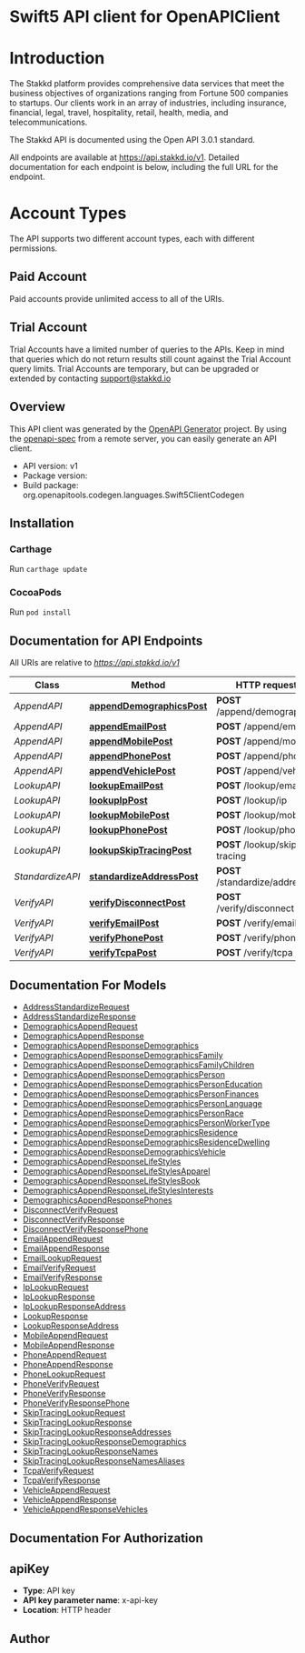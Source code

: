 # Swift5 API client for OpenAPIClient

# Introduction
The Stakkd platform provides comprehensive data services that meet the business
objectives of organizations ranging from Fortune 500 companies to startups.
Our clients work in an array of industries, including insurance, financial, legal, travel, hospitality, retail, health, media, and telecommunications.

The Stakkd API is documented using the Open API 3.0.1 standard.

All endpoints are available at https://api.stakkd.io/v1. Detailed documentation for each endpoint is below, including the full URL for the endpoint.

# Account Types
The API supports two different account types, each with different permissions.

## Paid Account
Paid accounts provide unlimited access to all of the URIs.

## Trial Account
Trial Accounts have a limited number of queries to the APIs. Keep in mind that
queries which do not return results still count against the Trial Account query limits.
Trial Accounts are temporary, but can be upgraded or extended by contacting [support@stakkd.io](mailto:support@stakkd.io)


## Overview
This API client was generated by the [OpenAPI Generator](https://openapi-generator.tech) project.  By using the [openapi-spec](https://github.com/OAI/OpenAPI-Specification) from a remote server, you can easily generate an API client.

- API version: v1
- Package version: 
- Build package: org.openapitools.codegen.languages.Swift5ClientCodegen

## Installation

### Carthage

Run `carthage update`

### CocoaPods

Run `pod install`

## Documentation for API Endpoints

All URIs are relative to *https://api.stakkd.io/v1*

Class | Method | HTTP request | Description
------------ | ------------- | ------------- | -------------
*AppendAPI* | [**appendDemographicsPost**](docs/AppendAPI.md#appenddemographicspost) | **POST** /append/demographics | 
*AppendAPI* | [**appendEmailPost**](docs/AppendAPI.md#appendemailpost) | **POST** /append/email | 
*AppendAPI* | [**appendMobilePost**](docs/AppendAPI.md#appendmobilepost) | **POST** /append/mobile | 
*AppendAPI* | [**appendPhonePost**](docs/AppendAPI.md#appendphonepost) | **POST** /append/phone | 
*AppendAPI* | [**appendVehiclePost**](docs/AppendAPI.md#appendvehiclepost) | **POST** /append/vehicle | 
*LookupAPI* | [**lookupEmailPost**](docs/LookupAPI.md#lookupemailpost) | **POST** /lookup/email | 
*LookupAPI* | [**lookupIpPost**](docs/LookupAPI.md#lookupippost) | **POST** /lookup/ip | 
*LookupAPI* | [**lookupMobilePost**](docs/LookupAPI.md#lookupmobilepost) | **POST** /lookup/mobile | 
*LookupAPI* | [**lookupPhonePost**](docs/LookupAPI.md#lookupphonepost) | **POST** /lookup/phone | 
*LookupAPI* | [**lookupSkipTracingPost**](docs/LookupAPI.md#lookupskiptracingpost) | **POST** /lookup/skip-tracing | 
*StandardizeAPI* | [**standardizeAddressPost**](docs/StandardizeAPI.md#standardizeaddresspost) | **POST** /standardize/address | 
*VerifyAPI* | [**verifyDisconnectPost**](docs/VerifyAPI.md#verifydisconnectpost) | **POST** /verify/disconnect | 
*VerifyAPI* | [**verifyEmailPost**](docs/VerifyAPI.md#verifyemailpost) | **POST** /verify/email | 
*VerifyAPI* | [**verifyPhonePost**](docs/VerifyAPI.md#verifyphonepost) | **POST** /verify/phone | 
*VerifyAPI* | [**verifyTcpaPost**](docs/VerifyAPI.md#verifytcpapost) | **POST** /verify/tcpa | 


## Documentation For Models

 - [AddressStandardizeRequest](docs/AddressStandardizeRequest.md)
 - [AddressStandardizeResponse](docs/AddressStandardizeResponse.md)
 - [DemographicsAppendRequest](docs/DemographicsAppendRequest.md)
 - [DemographicsAppendResponse](docs/DemographicsAppendResponse.md)
 - [DemographicsAppendResponseDemographics](docs/DemographicsAppendResponseDemographics.md)
 - [DemographicsAppendResponseDemographicsFamily](docs/DemographicsAppendResponseDemographicsFamily.md)
 - [DemographicsAppendResponseDemographicsFamilyChildren](docs/DemographicsAppendResponseDemographicsFamilyChildren.md)
 - [DemographicsAppendResponseDemographicsPerson](docs/DemographicsAppendResponseDemographicsPerson.md)
 - [DemographicsAppendResponseDemographicsPersonEducation](docs/DemographicsAppendResponseDemographicsPersonEducation.md)
 - [DemographicsAppendResponseDemographicsPersonFinances](docs/DemographicsAppendResponseDemographicsPersonFinances.md)
 - [DemographicsAppendResponseDemographicsPersonLanguage](docs/DemographicsAppendResponseDemographicsPersonLanguage.md)
 - [DemographicsAppendResponseDemographicsPersonRace](docs/DemographicsAppendResponseDemographicsPersonRace.md)
 - [DemographicsAppendResponseDemographicsPersonWorkerType](docs/DemographicsAppendResponseDemographicsPersonWorkerType.md)
 - [DemographicsAppendResponseDemographicsResidence](docs/DemographicsAppendResponseDemographicsResidence.md)
 - [DemographicsAppendResponseDemographicsResidenceDwelling](docs/DemographicsAppendResponseDemographicsResidenceDwelling.md)
 - [DemographicsAppendResponseDemographicsVehicle](docs/DemographicsAppendResponseDemographicsVehicle.md)
 - [DemographicsAppendResponseLifeStyles](docs/DemographicsAppendResponseLifeStyles.md)
 - [DemographicsAppendResponseLifeStylesApparel](docs/DemographicsAppendResponseLifeStylesApparel.md)
 - [DemographicsAppendResponseLifeStylesBook](docs/DemographicsAppendResponseLifeStylesBook.md)
 - [DemographicsAppendResponseLifeStylesInterests](docs/DemographicsAppendResponseLifeStylesInterests.md)
 - [DemographicsAppendResponsePhones](docs/DemographicsAppendResponsePhones.md)
 - [DisconnectVerifyRequest](docs/DisconnectVerifyRequest.md)
 - [DisconnectVerifyResponse](docs/DisconnectVerifyResponse.md)
 - [DisconnectVerifyResponsePhone](docs/DisconnectVerifyResponsePhone.md)
 - [EmailAppendRequest](docs/EmailAppendRequest.md)
 - [EmailAppendResponse](docs/EmailAppendResponse.md)
 - [EmailLookupRequest](docs/EmailLookupRequest.md)
 - [EmailVerifyRequest](docs/EmailVerifyRequest.md)
 - [EmailVerifyResponse](docs/EmailVerifyResponse.md)
 - [IpLookupRequest](docs/IpLookupRequest.md)
 - [IpLookupResponse](docs/IpLookupResponse.md)
 - [IpLookupResponseAddress](docs/IpLookupResponseAddress.md)
 - [LookupResponse](docs/LookupResponse.md)
 - [LookupResponseAddress](docs/LookupResponseAddress.md)
 - [MobileAppendRequest](docs/MobileAppendRequest.md)
 - [MobileAppendResponse](docs/MobileAppendResponse.md)
 - [PhoneAppendRequest](docs/PhoneAppendRequest.md)
 - [PhoneAppendResponse](docs/PhoneAppendResponse.md)
 - [PhoneLookupRequest](docs/PhoneLookupRequest.md)
 - [PhoneVerifyRequest](docs/PhoneVerifyRequest.md)
 - [PhoneVerifyResponse](docs/PhoneVerifyResponse.md)
 - [PhoneVerifyResponsePhone](docs/PhoneVerifyResponsePhone.md)
 - [SkipTracingLookupRequest](docs/SkipTracingLookupRequest.md)
 - [SkipTracingLookupResponse](docs/SkipTracingLookupResponse.md)
 - [SkipTracingLookupResponseAddresses](docs/SkipTracingLookupResponseAddresses.md)
 - [SkipTracingLookupResponseDemographics](docs/SkipTracingLookupResponseDemographics.md)
 - [SkipTracingLookupResponseNames](docs/SkipTracingLookupResponseNames.md)
 - [SkipTracingLookupResponseNamesAliases](docs/SkipTracingLookupResponseNamesAliases.md)
 - [TcpaVerifyRequest](docs/TcpaVerifyRequest.md)
 - [TcpaVerifyResponse](docs/TcpaVerifyResponse.md)
 - [VehicleAppendRequest](docs/VehicleAppendRequest.md)
 - [VehicleAppendResponse](docs/VehicleAppendResponse.md)
 - [VehicleAppendResponseVehicles](docs/VehicleAppendResponseVehicles.md)


## Documentation For Authorization


## apiKey

- **Type**: API key
- **API key parameter name**: x-api-key
- **Location**: HTTP header


## Author



